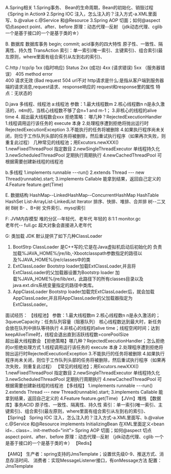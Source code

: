 A.Spring相关
1.Spring事务、 Bean的生命周期，Bean的初始化、销毁过程
《Spring in Action》
2.Spring IOC 注入，怎么注入的？注入方式-a.XML里面写、b.@value c.@Service 和@Resource
3.Spring AOP 切面；如何@aspect 切点aspect point、after、before
原理：动态代理--反射 （jdk动态代理、cglib 一个是基于接口的一个是基于类的☆）

B. 数据库
数据库事务  begin; commit;  acid事务的四大特性
原子性、一致性、隔离性、持久性
TransAction
索引：单一索引(唯一索引、主键索引)、组合索引(最左原则，where里面有组合索引从左到右的索引)、


C.http / tcp/ip
1xx  (临时响应)
Status 2xx  (成功)
4xx (请求错误)
5xx （服务器错误）
405 method error\
400 请求无效 (Bad request
504 url不对
http请求是什么:是指从客户端到服务器端的请求消息,request请求、response响应的
request和response里的属性
特点：无状态的

D.java 多线程、线程池
a:线程池
参数：1.最大线程数m 2.核心线程数n n是永久激活的，n《m的，当核心线程数不够了会n+1 and m-1；  3.非核心的线程的alive time  4.
超出最大线程数会xxx
拒绝策略： 哪几种？RejectedExecutionHandler
1.线程调用运行该任务的 execute 本身
2.处理程序遭到拒绝将抛出运行时RejectedExecutionException
3.不能执行的任务将被删除
4.如果执行程序尚未关闭，则位于工作队列头部的任务将被删除，然后重试执行程序（如果再次失败，则重复此过程）
几种常见的线程池；用Excutors.newXXX()
1.newFixedThreadPool 指定数目
2.newSingleThreadExecutor 单线程持久化
3.newScheduledThreadPool  定期执行周期执行
4.newCachedThreadPool  可根据需要创建新线程的线程池



b.多线程
1.implements runnable   ---run()
2.extends Thread --- new Thread(runnable).start;
3.implements Callable 能拿到结果，返回自己定义的
4.Feature feature.get(Time)


E. 数据结构
HashMap--LinkedHashMap--ConcurrentHashMap
HashTable
HashSet
List-ArrayList-LinkedList
Iterator
排序、快排、堆排、合并排
树--二叉树 B树 B- 、B+树 文件索引、mysql索引


F: JVM内存模型
堆的分区--年轻代、老年代
年轻的 8:1:1   monitor.gc    
老年代--      full.gc   超大对象会直接进入老年代




G: 类加载
JDK 默认提供了如下几种ClassLoader
1. BootStrp ClassLoader 是C++写的;它是在Java虚拟机启动后初始化的
负责加载%JAVA_HOME%/jre/lib,-Xbootclasspath参数指定的路径以及%JAVA_HOME%/jre/classes中的类
2. ExtClassLoader
Bootstrp loader加载ExtClassLoader,并且将ExtClassLoader的父加载器设置为Bootstrp loader
加载%JAVA_HOME%/jre/lib/ext，此路径下的所有classes目录以及java.ext.dirs系统变量指定的路径中类库。
3. AppClassLoader
Bootstrp loader加载完ExtClassLoader后，就会加载AppClassLoader,并且将AppClassLoader的父加载器指定为 ExtClassLoader。









面试经历：
【线程池】
参数：1.最大线程数m 2.核心线程数n n是永久激活的；
3queueCapacity：任务队列容量（阻塞队列）  核心线程数达到最大时，新任务会放在队列中排队等待执行
4.非核心的线程的alive time；线程空闲时间；达到keepAliveTime时，线程会退出直到活跃线程数=corePoolSize  
超出最大线程数会
【拒绝策略】哪几种？RejectedExecutionHandler；怎么拒绝的or拒绝处理方式
1.线程调用运行该任务的 execute 本身
2.处理程序遭到拒绝将抛出运行时RejectedExecutionException
3.不能执行的任务将被删除
4.如果执行程序尚未关闭，则位于工作队列头部的任务将被删除，然后重试执行程序（如果再次失败，则重复此过程）
【常见的线程池】；用Excutors.newXXX()
1.newFixedThreadPool 指定数目
2.newSingleThreadExecutor 单线程持久化
3.newScheduledThreadPool  定期执行周期执行
4.newCachedThreadPool  可根据需要创建新线程的线程池
【多线程】
1.implements runnable   ---run()
2.extends Thread --- new Thread(runnable).start;
3.implements Callable 能拿到结果，返回自己定义的
4.Feature feature.get(Time)
【JVm】堆栈
【数据库】事务ACID 原子性、一致性、隔离性、持久性
索引：单一索引(唯一索引、主键索引)、组合索引(最左原则，where里面有组合索引从左到右的索引)、
【Spring】
Spring IOC 注入，怎么注入的？注入方式-a.XML里面写、b.@value c.@Service 和@Resource
implements InitializingBean
在XML里面定义\<bean id=.. class=.. init-method="init">
Spring AOP 切面；如何@aspect 切点aspect point、after、before
原理：动态代理--反射 （jdk动态代理、cglib 一个是基于接口的一个是基于类的☆）
【Redis】

【AMQ】
生产者：spring支持的JmsTemplate；设置优先级0-9、推送方式、消息存活时间、
消费者：实现MessageListener接口，有onMessage方法
配置：JmsTemplate
